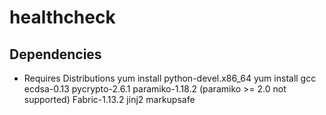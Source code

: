 # healthcheck

## Dependencies


- Requires Distributions
	yum install python-devel.x86_64
	yum install gcc
	ecdsa-0.13
	pycrypto-2.6.1
	paramiko-1.18.2 (paramiko >= 2.0 not supported)
	Fabric-1.13.2
  jinj2
  markupsafe

